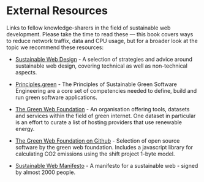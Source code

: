# External Resources

Links to fellow knowledge-sharers in the field of sustainable web development. Please take the time to read these — this book covers ways to reduce network traffix, data and CPU usage, but for a broader look at the topic we recommend these resources:

- [Sustainable Web Design](https://sustainablewebdesign.org/) - A selection of strategies and advice around sustainable web design, covering technical as well as non-technical aspects.

- [Principles.green](https://principles.green/) - The Principles of Sustainable Green Software Engineering are a core set of competencies needed to define, build and run green software applications.

- [The Green Web Foundation](https://www.thegreenwebfoundation.org/) - An organisation offering tools, datasets and services within the field of green internet. One dataset in particular is an effort to curate a list of hosting providers that use renewable energy.

- [The Green Web Foundation on Github](https://github.com/thegreenwebfoundation/) - Selection of open source software by the green web foundation. Includes a javascript library for calculating CO2 emissions using the shift project 1-byte model.

- [Sustainable Web Manifesto](https://www.sustainablewebmanifesto.com/) - A manifesto for a sustainable web - signed by almost 2000 people.
